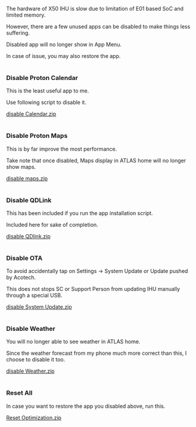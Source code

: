 The hardware of X50 IHU is slow due to limitation of E01 based SoC and limited memory.

However, there are a few unused apps can be disabled to make things less suffering. 

Disabled app will no longer show in App Menu.

In case of issue, you may also restore the app. 
<br><br>


### Disable Proton Calendar

This is the least useful app to me. 

Use following script to disable it. 

[disable Calendar.zip](https://github.com/xeon1989/Proton-X50-APK-Installer-ATLAS/files/11172519/disable.Calendar.zip)
<br><br>

### Disable Proton Maps

This is by far improve the most performance.

Take note that once disabled, Maps display in ATLAS home will no longer show maps. 

[disable maps.zip](https://github.com/xeon1989/Proton-X50-APK-Installer-ATLAS/files/11172526/disable.maps.zip)
<br><br>

### Disable QDLink

This has been included if you run the app installation script.

Included here for sake of completion. 

[disable QDlink.zip](https://github.com/xeon1989/Proton-X50-APK-Installer-ATLAS/files/11172547/disable.QDlink.zip)
<br><br>

### Disable OTA

To avoid accidentally tap on Settings -> System Update or Update pushed by Acotech.

This does not stops SC or Support Person from updating IHU manually through a special USB. 

[disable System Update.zip](https://github.com/xeon1989/Proton-X50-APK-Installer-ATLAS/files/11172575/disable.System.Update.zip)
<br><br>

### Disable Weather 

You will no longer able to see weather in ATLAS home.

Since the weather forecast from my phone much more correct than this, I choose to disable it too.

[disable Weather.zip](https://github.com/xeon1989/Proton-X50-APK-Installer-ATLAS/files/11172607/disable.Weather.zip)
<br><br>

### Reset All

In case you want to restore the app you disabled above, run this.

[Reset Optimization.zip](https://github.com/xeon1989/Proton-X50-APK-Installer-ATLAS/files/11172613/Reset.Optimization.zip)

